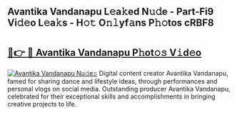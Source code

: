 ## Avantika Vandanapu L𝚎a𝚔ed N𝚞𝚍e - Part-Fi9 Vi𝚍𝚎o L𝚎a𝚔s - H𝚘𝚝 O𝚗𝚕yf𝚊ns P𝚑𝚘tos cRBF8

# <h2><a href="http://kfdrven.oniu.top/?m=Avantika+Vandanapu">🔗👉 🔴 Avantika Vandanapu P𝚑ot𝚘𝚜 V𝚒d𝚎o</a></h2>

[![Avantika Vandanapu Nu𝚍e𝚜](https://i.imgur.com/0qMVB7G.gif)](http://kfdrven.oniu.top/?m=Avantika+Vandanapu)
Digital content creator Avantika Vandanapu, famed for sharing dance and lifestyle ideas, through performances and personal vlogs on social media. Outstanding producer Avantika Vandanapu, celebrated for their exceptional skills and accomplishments in bringing creative projects to life.  
